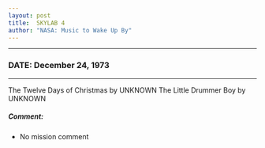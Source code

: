 ```yaml
---
layout: post
title:  SKYLAB 4
author: "NASA: Music to Wake Up By"
---
```


----
### DATE: December 24, 1973
----
The Twelve Days of Christmas by UNKNOWN
The Little Drummer Boy by UNKNOWN

##### Comment:
* No mission comment
